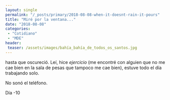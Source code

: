 ```yaml
---
layout: single
permalink: "/_posts/primary/2018-08-08-when-it-doesnt-rain-it-pours"
title: "Miré por la ventana..."
date: "2018-08-08"
categories:
 - "Cotidiano"
 - "MDE"
header:
 teaser: /assets/images/bahía_bahía_de_todos_os_santos.jpg
---
```


hasta que oscureció. Leí, hice *ejercicio* (me encontré con alguien que no me cae bien en la sala de pesas que tampoco me cae bien), estuve todo el día trabajando solo.

No sonó el teléfono.  

Día -10
